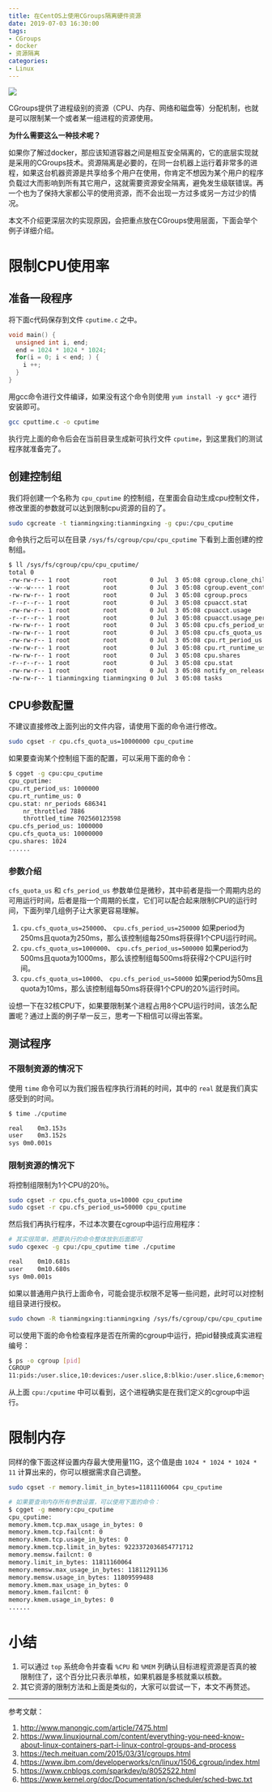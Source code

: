 ```yaml
---
title: 在CentOS上使用CGroups隔离硬件资源
date: 2019-07-03 16:30:00
tags:
- CGroups
- docker
- 资源隔离
categories:
- Linux
---
```


![](/images/cgroups.png)

CGroups提供了进程级别的资源（CPU、内存、网络和磁盘等）分配机制，也就是可以限制某一个或者某一组进程的资源使用。

**为什么需要这么一种技术呢？**

如果你了解过docker，那应该知道容器之间是相互安全隔离的，它的底层实现就是采用的CGroups技术。资源隔离是必要的，在同一台机器上运行着非常多的进程，如果这台机器资源是共享给多个用户在使用，你肯定不想因为某个用户的程序负载过大而影响到所有其它用户，这就需要资源安全隔离，避免发生级联错误。再一个也为了保持大家都公平的使用资源，而不会出现一方过多或另一方过少的情况。

本文不介绍更深层次的实现原因，会把重点放在CGroups使用层面，下面会举个例子详细介绍。
<!-- more -->

# 限制CPU使用率

## 准备一段程序

将下面c代码保存到文件 `cputime.c` 之中。

```c
void main() {
  unsigned int i, end;
  end = 1024 * 1024 * 1024; 
  for(i = 0; i < end; ) {
    i ++;
  }
}
```

用gcc命令进行文件编译，如果没有这个命令则使用 `yum install -y gcc*` 进行安装即可。

```bash
gcc cputtime.c -o cputime
```

执行完上面的命令后会在当前目录生成新可执行文件 `cputime`，到这里我们的测试程序就准备完了。

## 创建控制组

我们将创建一个名称为 `cpu_cputime` 的控制组，在里面会自动生成cpu控制文件，修改里面的参数就可以达到限制cpu资源的目的了。

```bash
sudo cgcreate -t tianmingxing:tianmingxing -g cpu:/cpu_cputime
```

命令执行之后可以在目录 `/sys/fs/cgroup/cpu/cpu_cputime` 下看到上面创建的控制组。

```bash
$ ll /sys/fs/cgroup/cpu/cpu_cputime/
total 0
-rw-rw-r-- 1 root         root         0 Jul  3 05:08 cgroup.clone_children
--w--w---- 1 root         root         0 Jul  3 05:08 cgroup.event_control
-rw-rw-r-- 1 root         root         0 Jul  3 05:08 cgroup.procs
-r--r--r-- 1 root         root         0 Jul  3 05:08 cpuacct.stat
-rw-rw-r-- 1 root         root         0 Jul  3 05:08 cpuacct.usage
-r--r--r-- 1 root         root         0 Jul  3 05:08 cpuacct.usage_percpu
-rw-rw-r-- 1 root         root         0 Jul  3 05:08 cpu.cfs_period_us
-rw-rw-r-- 1 root         root         0 Jul  3 05:08 cpu.cfs_quota_us
-rw-rw-r-- 1 root         root         0 Jul  3 05:08 cpu.rt_period_us
-rw-rw-r-- 1 root         root         0 Jul  3 05:08 cpu.rt_runtime_us
-rw-rw-r-- 1 root         root         0 Jul  3 05:08 cpu.shares
-r--r--r-- 1 root         root         0 Jul  3 05:08 cpu.stat
-rw-rw-r-- 1 root         root         0 Jul  3 05:08 notify_on_release
-rw-rw-r-- 1 tianmingxing tianmingxing 0 Jul  3 05:08 tasks
```

## CPU参数配置

不建议直接修改上面列出的文件内容，请使用下面的命令进行修改。

```bash
sudo cgset -r cpu.cfs_quota_us=10000000 cpu_cputime
```

如果要查询某个控制组下面的配置，可以采用下面的命令：

```bash
$ cgget -g cpu:cpu_cputime
cpu_cputime:
cpu.rt_period_us: 1000000
cpu.rt_runtime_us: 0
cpu.stat: nr_periods 686341
	nr_throttled 7886
	throttled_time 702560123598
cpu.cfs_period_us: 1000000
cpu.cfs_quota_us: 10000000
cpu.shares: 1024
......
```

### 参数介绍

`cfs_quota_us` 和 `cfs_period_us` 参数单位是微秒，其中前者是指一个周期内总的可用运行时间，后者是指一个周期的长度，它们可以配合起来限制CPU的运行时间，下面列举几组例子让大家更容易理解。

1. `cpu.cfs_quota_us=250000`、 `cpu.cfs_period_us=250000` 如果period为250ms且quota为250ms，那么该控制组每250ms将获得1个CPU运行时间。
1. `cpu.cfs_quota_us=1000000`、 `cpu.cfs_period_us=500000` 如果period为500ms且quota为1000ms，那么该控制组每500ms将获得2个CPU运行时间。
1. `cpu.cfs_quota_us=10000`、 `cpu.cfs_period_us=50000` 如果period为50ms且quota为10ms，那么该控制组每50ms将获得1个CPU的20%运行时间。

设想一下在32核CPU下，如果要限制某个进程占用8个CPU运行时间，该怎么配置呢？通过上面的例子举一反三，思考一下相信可以得出答案。

## 测试程序

### 不限制资源的情况下

使用 `time` 命令可以为我们报告程序执行消耗的时间，其中的 `real` 就是我们真实感受到的时间。

```bash
$ time ./cputime

real	0m3.153s
user	0m3.152s
sys	0m0.001s
```

### 限制资源的情况下

将控制组限制为1个CPU的20％。

```bash
sudo cgset -r cpu.cfs_quota_us=10000 cpu_cputime
sudo cgset -r cpu.cfs_period_us=50000 cpu_cputime
```

然后我们再执行程序，不过本次要在cgroup中运行应用程序：

```bash
# 其实很简单，把要执行的命令整体放到后面即可
sudo cgexec -g cpu:/cpu_cputime time ./cputime

real	0m10.681s
user	0m10.680s
sys	0m0.001s
```

如果以普通用户执行上面命令，可能会提示权限不足等一些问题，此时可以对控制组目录进行授权。

```bash
sudo chown -R tianmingxing:tianmingxing /sys/fs/cgroup/cpu/cpu_cputime
```

可以使用下面的命令检查程序是否在所需的cgroup中运行，把pid替换成真实进程编号：

```bash
$ ps -o cgroup [pid]
CGROUP
11:pids:/user.slice,10:devices:/user.slice,8:blkio:/user.slice,6:memory:/memory_4g,3:cpuacct,cpu:/cputime,1:name=systemd:/user.slice/user-1007.slice/session-7250.scope
```

从上面 `cpu:/cputime` 中可以看到，这个进程确实是在我们定义的cgroup中运行。

# 限制内存

同样的像下面这样设置内存最大使用量11G，这个值是由 `1024 * 1024 * 1024 * 11` 计算出来的，你可以根据需求自己调整。


```bash
sudo cgset -r memory.limit_in_bytes=11811160064 cpu_cputime

# 如果要查询内存所有参数设置，可以使用下面的命令：
$ cgget -g memory:cpu_cputime
cpu_cputime:
memory.kmem.tcp.max_usage_in_bytes: 0
memory.kmem.tcp.failcnt: 0
memory.kmem.tcp.usage_in_bytes: 0
memory.kmem.tcp.limit_in_bytes: 9223372036854771712
memory.memsw.failcnt: 0
memory.limit_in_bytes: 11811160064
memory.memsw.max_usage_in_bytes: 11811291136
memory.memsw.usage_in_bytes: 11809599488
memory.kmem.max_usage_in_bytes: 0
memory.kmem.failcnt: 0
memory.kmem.usage_in_bytes: 0
......
```

# 小结

1. 可以通过 `top` 系统命令并查看 `%CPU` 和 `%MEM` 列确认目标进程资源是否真的被限制住了，这个百分比只表示单核，如果机器是多核就乘以核数。
1. 其它资源的限制方法和上面是类似的，大家可以尝试一下，本文不再赘述。

---
参考文献：
1. http://www.manongjc.com/article/7475.html
1. https://www.linuxjournal.com/content/everything-you-need-know-about-linux-containers-part-i-linux-control-groups-and-process
1. https://tech.meituan.com/2015/03/31/cgroups.html
1. https://www.ibm.com/developerworks/cn/linux/1506_cgroup/index.html
1. https://www.cnblogs.com/sparkdev/p/8052522.html
1. https://www.kernel.org/doc/Documentation/scheduler/sched-bwc.txt
